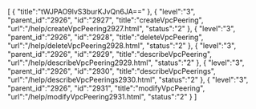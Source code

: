 [
	{
		"title":"tWJPAO9lvS3burKJvQn6JA=="
	},
	{
		"level":"3",
		"parent_id":"2926",
		"id":"2927",
		"title":"createVpcPeering",
		"url":"/help/createVpcPeering2927.html",
		"status":"2"
	},
	{
		"level":"3",
		"parent_id":"2926",
		"id":"2928",
		"title":"deleteVpcPeering",
		"url":"/help/deleteVpcPeering2928.html",
		"status":"2"
	},
	{
		"level":"3",
		"parent_id":"2926",
		"id":"2929",
		"title":"describeVpcPeering",
		"url":"/help/describeVpcPeering2929.html",
		"status":"2"
	},
	{
		"level":"3",
		"parent_id":"2926",
		"id":"2930",
		"title":"describeVpcPeerings",
		"url":"/help/describeVpcPeerings2930.html",
		"status":"2"
	},
	{
		"level":"3",
		"parent_id":"2926",
		"id":"2931",
		"title":"modifyVpcPeering",
		"url":"/help/modifyVpcPeering2931.html",
		"status":"2"
	}
]